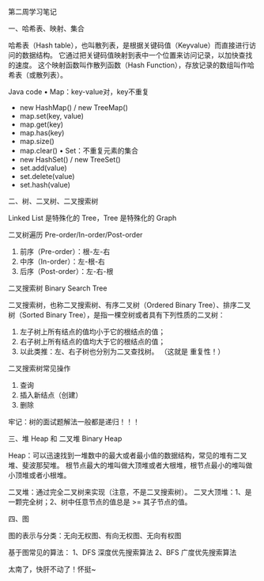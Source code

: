 第二周学习笔记

一、哈希表、映射、集合

哈希表（Hash table），也叫散列表，是根据关键码值（Keyvalue）而直接进行访问的数据结构。
它通过把关键码值映射到表中一个位置来访问记录，以加快查找的速度。
这个映射函数叫作散列函数（Hash Function），存放记录的数组叫作哈希表（或散列表）。

Java code
•	Map：key-value对，key不重复
-	new HashMap() / new TreeMap()
-	map.set(key, value)
-	map.get(key)
-	map.has(key)
-	map.size()
-	map.clear() 
•	Set：不重复元素的集合
-	new HashSet() / new TreeSet()
-	set.add(value)
-	set.delete(value)
-	set.hash(value)

二、树、二叉树、二叉搜索树

Linked List 是特殊化的 Tree，Tree 是特殊化的 Graph

二叉树遍历 Pre-order/In-order/Post-order
1.	前序（Pre-order）：根-左-右 
2.	中序（In-order）：左-根-右 
3.	后序（Post-order）：左-右-根

二叉搜索树 Binary Search Tree

二叉搜索树，也称二叉搜索树、有序二叉树（Ordered Binary Tree）、排序二叉树（Sorted Binary Tree），是指一棵空树或者具有下列性质的二叉树：
1.	左子树上所有结点的值均小于它的根结点的值；
2.	右子树上所有结点的值均大于它的根结点的值；
3.	以此类推：左、右子树也分别为二叉查找树。 （这就是 重复性！）

二叉搜索树常见操作
1.	查询 
2.	插入新结点（创建） 
3.	删除 

牢记：树的面试题解法一般都是递归！！！

三、堆 Heap 和 二叉堆 Binary Heap

Heap：可以迅速找到一堆数中的最大或者最小值的数据结构，常见的堆有二叉堆、斐波那契堆。
根节点最大的堆叫做大顶堆或者大根堆，根节点最小的堆叫做小顶堆或者小根堆。

二叉堆：通过完全二叉树来实现（注意，不是二叉搜索树）。
二叉大顶堆：1、是一颗完全树；2、树中任意节点的值总是 >= 其子节点的值。

四、图

图的表示与分类：无向无权图、有向无权图、无向有权图

基于图常见的算法：
1、DFS 深度优先搜索算法
2、BFS 广度优先搜索算法

太南了，快肝不动了！怀挺~
